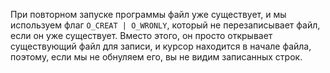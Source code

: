 При повторном запуске программы файл уже существует, и мы используем флаг ```O_CREAT | O_WRONLY```,
который не перезаписывает файл, если он уже существует. Вместо этого, он просто открывает существующий
файл для записи, и курсор находится в начале файла, поэтому, если мы не обнуляем его, вы не видим записанных строк.
